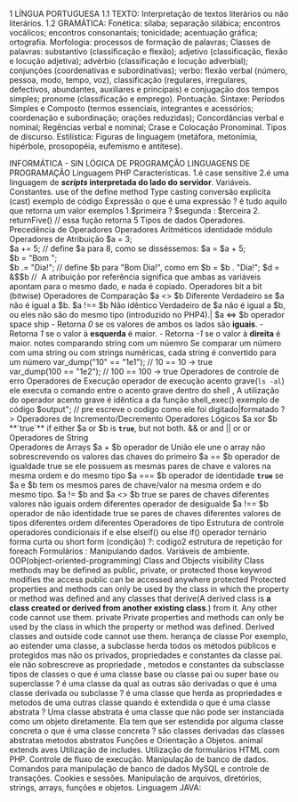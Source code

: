 1 LÍNGUA PORTUGUESA 1.1 TEXTO: Interpretação de textos literários ou não literários. 1.2 GRAMÁTICA: Fonética: sílaba; separação silábica; encontros vocálicos; encontros consonantais; tonicidade; acentuação gráfica; ortografia. Morfologia: processos de formação de palavras; Classes de palavras: substantivo (classificação e flexão); adjetivo (classificação, flexão e locução adjetiva); advérbio (classificação e locução adverbial); conjunções (coordenativas e subordinativas); verbo: flexão verbal (número, pessoa, modo, tempo, voz), classificação (regulares, irregulares, defectivos, abundantes, auxiliares e principais) e conjugação dos tempos simples; pronome (classificação e emprego). Pontuação. Sintaxe: Períodos Simples e Composto (termos essenciais, integrantes e acessórios; coordenação e subordinação; orações reduzidas); Concordâncias verbal e nominal; Regências verbal e nominal; Crase e Colocação Pronominal. Tipos de discurso. Estilística: Figuras de linguagem (metáfora, metonímia, hipérbole, prosopopéia, eufemismo e antítese).

INFORMÁTICA - SIN
	LÓGICA DE PROGRAMÇÃO
	LINGUAGENS DE PROGRAMAÇÃO
		Linguagem PHP
			Características. 
				1.é case sensitive
				2.é uma linguagem de **_scripts_ interpretada do lado do servidor**.
			Variáveis. 
			Constantes. 
				use of the define method
			Type casting
				conversão explicita (cast)
					exemplo de código
						<?php  
						$foo = 10; // $foo é int  
						$bar = (bool) $foo; // $bar é bool  
						?>
			Expressão
				o que é uma expressão ?
					é tudo aquilo que retorna um valor
					exemplos
						1.$primeira ? $segunda : $terceira
						2. returnFive() // essa fução retorna 5
			Tipos de dados
			Operadores. 
				Precedência de Operadores
				Operadores Aritméticos
					identidade
					módulo
				Operadores de Atribuição
					$a = 3;  
					$a += 5; // define $a para 8, como se disséssemos: $a = $a + 5;  
					$b = "Bom ";  
					$b .= "Dia!"; // define $b para "Bom Dia!", como em $b = $b . "Dia!";
					$d = &$$b //  A atribuição por referência significa que ambas as variáveis apontam para o mesmo dado, e nada é copiado.
				Operadores bit a bit (bitwise)
				Operadores de Comparação
					$a <> $b
						Diferente Verdadeiro se $a não é igual a $b.
					$a !== $b 
						Não idêntico Verdadeiro de $a não é igual a $b, ou eles não são do mesmo tipo (introduzido no PHP4).|
					$a <=> $b
						operador space ship
						- Retorna _0_ se os valores de ambos os lados são **iguais**.
						- Retorna _1_ se o valor à **esquerda** é maior.
						- Retorna _-1_ se o valor à **direita** é maior.
					notes
						comparando string com um núemro
							Se comparar um número com uma string ou com strings numéricas, cada string é convertido para um número
							var_dump("10" == "1e1"); // 10 == 10 -> true  
							var_dump(100 == "1e2"); // 100 == 100 -> true
				Operadores de controle de erro
				Operadores de Execução
					operador de execução acento grave(` ls -al `) ele executa o comando entre o acento grave dentro do shell , A utilização do operador acento grave é idêntica a da função shell_exec()
					exemplo de código
						<?php
							$output = `ls -al`;
							echo "<pre>$output</pre>"; // pre escreve o codigo como ele foi digitado|formatado
							?>
				Operadores de Incremento/Decremento
				Operadores Lógicos
					$a xor $b 
						**`true`** if either $a or $b is **`true`**, but not both.
					&& or and
					|| or or
				Operadores de String						
				Operadores de Arrays
						$a + $b 
							operador de União	 ele une o array não sobrescrevendo os valores das chaves do primeiro
						$a == $b
							operador de igualdade
							true se ele possuem as mesmas pares de chave e valores na mesma ordem e do mesmo tipo
						$a === $b
							operador de identidade
							**`true`** se $a e $b tem os mesmos pares de chave/valor na mesma ordem e do mesmo tipo.
						$a != $b and $a <> $b
							true se
								pares de chaves diferentes
								valores não iguais
								ordem diferentes
							operador de desigualde
						$a !== $b
							operador de não identidade
							true se
								pares de chaves diferentes
								valores de tipos diferentes
								ordem diferentes
				Operadores de tipo
			Estrutura de controle
				operadores condicionais
					if e else
					elseif() ou else if()
				operador ternário
					forma curta ou short form
						(condição) ?: codigo2 
				estrutura de repetição
					for
					foreach
			Formulários : Manipulando dados. 
			Variáveis de ambiente. 
			OOP(object-oriented-programming)
				Class and Objects
					visibility
						Class methods may be defined as public, private, or protected those keywrod modifies the access
						public
							can be accessed anywhere
						protected
							Protected properties and methods can only be used by the class in which the property or method was defined and any classes that derive(A derived class is **a class created or derived from another existing class**.) from it. Any other code cannot use them.
						private
							Private properties and methods can only be used by the class in which the property or method was defined. Derived classes and outside code cannot use them.
					herança de classe
						Por exemplo, ao estender uma classe, a subclasse herda todos os métodos públicos e protegidos mas  não os privados, propriedades e constantes da classe pai. ele não sobrescreve as propriedade , metodos e constantes da subsclasse
					tipos de classes
						o que é uma classe base ou classe pai ou super base ou superclasse ?
							é uma classe da qual as outras são derivadas
						o que é uma classe derivada ou subclasse ?
							é uma classe que herda as propriedades e metodos de uma outras classe quando é extendida
						o que é uma classe abstrata ?
							Uma classe abstrata é uma classe que não pode ser instanciada como um objeto diretamente. Ela tem que ser estendida por alguma classe concreta
						o que é uma classe concreta ?
							são classes derivadas das classes abstratas 
					metodos abstratos
				Funções e Orientação a Objetos. 
				animal extends aves
			Utilização de includes. 
			Utilização de formulários HTML com PHP. 
			Controle de fluxo de execução. 
			Manipulação de banco de dados. 
			Comandos para manipulação de banco de dados MySQL e controle de transações. Cookies e sessões. 
			Manipulação de arquivos, diretórios, strings, arrays, funções e objetos.
		Linguagem JAVA:
			